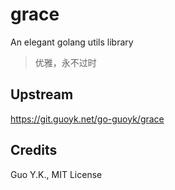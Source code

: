 # grace

An elegant golang utils library

> 优雅，永不过时

## Upstream

https://git.guoyk.net/go-guoyk/grace

## Credits

Guo Y.K., MIT License
